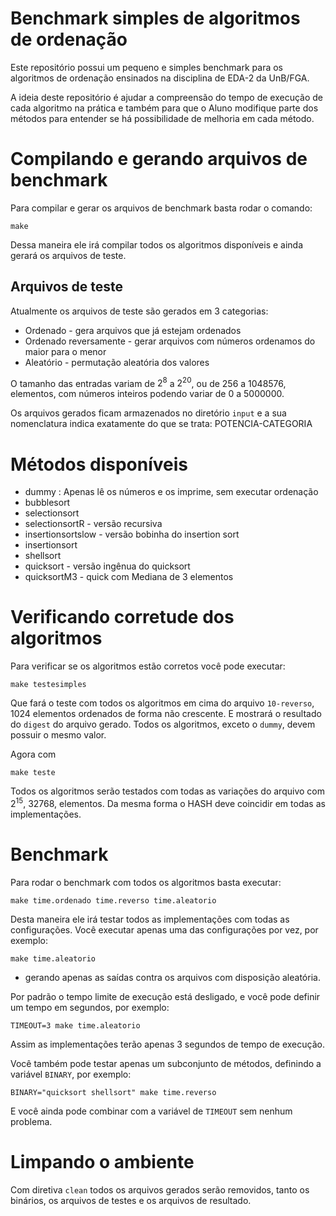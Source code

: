# Benchmark simples de algoritmos de ordenação

Este repositório possui um pequeno e simples benchmark para os algoritmos de
ordenação ensinados na disciplina de EDA-2 da UnB/FGA.

A ideia deste repositório é ajudar a compreensão do tempo de execução de
cada algoritmo na prática e também para que o Aluno modifique parte dos
métodos para entender se há possibilidade de melhoria em cada método.

# Compilando e gerando arquivos de benchmark

Para compilar e gerar os arquivos de benchmark basta rodar o comando:

```
make
```

Dessa maneira ele irá compilar todos os algoritmos disponíveis e ainda
gerará os arquivos de teste.

## Arquivos de teste

Atualmente os arquivos de teste são gerados em 3 categorias:

 - Ordenado - gera arquivos que já estejam ordenados
 - Ordenado reversamente - gerar arquivos com números ordenamos do maior
   para o menor
 - Aleatório - permutação aleatória dos valores

O tamanho das entradas variam de $2^8$ a $2^20$, ou de 256 a 1048576,
elementos, com números inteiros podendo variar de 0 a 5000000.

Os arquivos gerados ficam armazenados no diretório `input` e a sua
nomenclatura indica exatamente do que se trata: POTENCIA-CATEGORIA

# Métodos disponíveis

- dummy : Apenas lê os números e os imprime, sem executar ordenação
- bubblesort
- selectionsort
- selectionsortR - versão recursiva
- insertionsortslow - versão bobinha do insertion sort
- insertionsort
- shellsort
- quicksort - versão ingênua do quicksort
- quicksortM3 - quick com Mediana de 3 elementos

# Verificando corretude dos algoritmos

Para verificar se os algoritmos estão corretos você pode executar:

```
make testesimples
```

Que fará o teste com todos os algoritmos em cima do arquivo `10-reverso`,
$1024$ elementos ordenados de forma não crescente. E mostrará o resultado do
`digest` do arquivo gerado. Todos os algoritmos, exceto o `dummy`, devem
possuir o mesmo valor.

Agora com

```
make teste
```

Todos os algoritmos serão testados com todas as variações do arquivo com
$2^15$, $32768$, elementos. Da mesma forma o HASH deve coincidir em todas as
implementações.

# Benchmark

Para rodar o benchmark com todos os algoritmos basta executar:

```
make time.ordenado time.reverso time.aleatorio
```

Desta maneira ele irá testar todos as implementações com todas as
configurações. Você executar apenas uma das configurações por vez, por
exemplo:

```
make time.aleatorio
```

 - gerando apenas as saídas contra os arquivos com disposição aleatória.

Por padrão o tempo limite de execução está desligado, e você pode definir um
tempo em segundos, por exemplo:

```
TIMEOUT=3 make time.aleatorio
```

Assim as implementações terão apenas $3$ segundos de tempo de execução.

Você também pode testar apenas um subconjunto de métodos, definindo a
variável `BINARY`, por exemplo:

```
BINARY="quicksort shellsort" make time.reverso
```

E você ainda pode combinar com a variável de `TIMEOUT` sem nenhum problema.

# Limpando o ambiente

Com diretiva `clean` todos os arquivos gerados serão removidos, tanto os
binários, os arquivos de testes e os arquivos de resultado.
